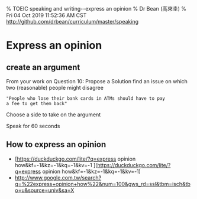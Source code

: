 % TOEIC speaking and writing--express an opinion
% Dr Bean (高來圭)
% Fri 04 Oct 2019 11:52:36 AM CST http://github.com/drbean/curriculum/master/speaking

# Express an opinion

## create an argument

From your work on Question 10: Propose a Solution
find an issue on which two (reasonable) people might disagree

	"People who lose their bank cards in ATMs should have to pay
	a fee to get them back"

Choose a side to take on the argument

Speak for 60 seconds

## How to express an opinion

- [https://duckduckgo.com/lite/?q=express opinion how&kf=-1&kz=-1&kq=-1&kv=-1 ](https://duckduckgo.com/lite/?q=express opinion how&kf=-1&kz=-1&kq=-1&kv=-1)
- [http://www.google.com.tw/search?q=%22express+opinion+how%22&num=100&gws_rd=ssl&tbm=isch&tbo=u&source=univ&sa=X ](http://www.google.com.tw/search?q=%22express+opinion+how%22&num=100&gws_rd=ssl&tbm=isch&tbo=u&source=univ&sa=X)




